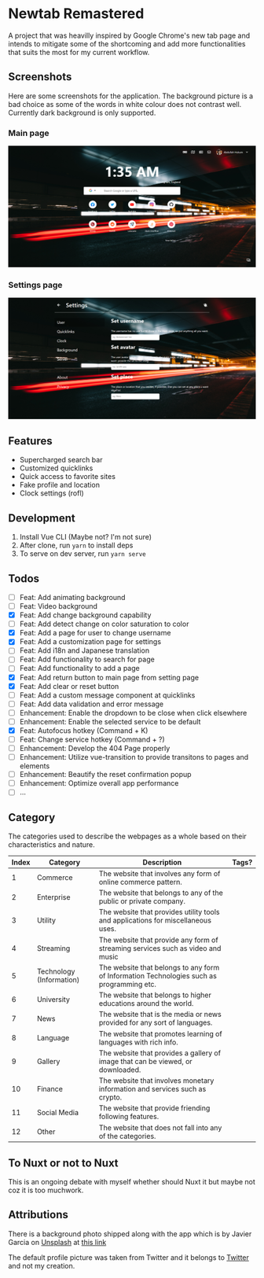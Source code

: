 # Newtab Remastered

A project that was heavilly inspired by Google Chrome's new tab page and intends to mitigate some of the shortcoming and add more functionalities that suits the most for my current workflow.

## Screenshots

Here are some screenshots for the application. The background picture is a bad choice as some of the words in white colour does not contrast well. Currently dark background is only supported.

### Main page

![Main page](./screenshots/ss1.png)

### Settings page

![Settings page](./screenshots/ss2.png)

## Features

- Supercharged search bar
- Customized quicklinks
- Quick access to favorite sites
- Fake profile and location
- Clock settings (rofl)

## Development

1. Install Vue CLI (Maybe not? I'm not sure)
2. After clone, run `yarn` to install deps
3. To serve on dev server, run `yarn serve`

## Todos

- [ ] Feat: Add animating background
- [ ] Feat: Video background
- [x] Feat: Add change background capability
- [ ] Feat: Add detect change on color saturation to color
- [x] Feat: Add a page for user to change username
- [x] Feat: Add a customization page for settings
- [ ] Feat: Add i18n and Japanese translation
- [ ] Feat: Add functionality to search for page
- [ ] Feat: Add functionality to add a page
- [x] Feat: Add return button to main page from setting page
- [x] Feat: Add clear or reset button
- [ ] Feat: Add a custom message component at quicklinks
- [ ] Feat: Add data validation and error message
- [ ] Enhancement: Enable the dropdown to be close when click elsewhere
- [ ] Enhancement: Enable the selected service to be default
- [x] Feat: Autofocus hotkey (Command + K)
- [ ] Feat: Change service hotkey (Command + ?)
- [ ] Enhancement: Develop the 404 Page properly
- [ ] Enhancement: Utilize vue-transition to provide transitons to pages and elements
- [ ] Enhancement: Beautify the reset confirmation popup
- [ ] Enhancement: Optimize overall app performance
- [ ] ...

## Category

The categories used to describe the webpages as a whole based on their characteristics and nature.

| Index | Category                 | Description                                                                               | Tags? |
| ----- | ------------------------ | ----------------------------------------------------------------------------------------- | ----- |
| 1     | Commerce                 | The website that involves any form of online commerce pattern.                            |       |
| 2     | Enterprise               | The website that belongs to any of the public or private company.                         |       |
| 3     | Utility                  | The website that provides utility tools and applications for miscellaneous uses.          |       |
| 4     | Streaming                | The website that provide any form of streaming services such as video and music           |       |
| 5     | Technology (Information) | The website that belongs to any form of Information Technologies such as programming etc. |       |
| 6     | University               | The website that belongs to higher educations around the world.                           |       |
| 7     | News                     | The website that is the media or news provided for any sort of languages.                 |       |
| 8     | Language                 | The website that promotes learning of languages with rich info.                           |       |
| 9     | Gallery                  | The website that provides a gallery of image that can be viewed, or downloaded.           |       |
| 10    | Finance                  | The website that involves monetary information and services such as crypto.               |       |
| 11    | Social Media             | The website that provide friending following features.                                    |       |
| 12    | Other                    | The website that does not fall into any of the categories.                                |       |

## To Nuxt or not to Nuxt

This is an ongoing debate with myself whether should Nuxt it but maybe not coz it is too muchwork.

## Attributions

There is a background photo shipped along with the app which is by Javier Garcia on [Unsplash](https://unsplash.com/) at [this link](https://unsplash.com/photos/jJbQBP_yh68)

The default profile picture was taken from Twitter and it belongs to [Twitter](https://twitter.com) and not my creation.
